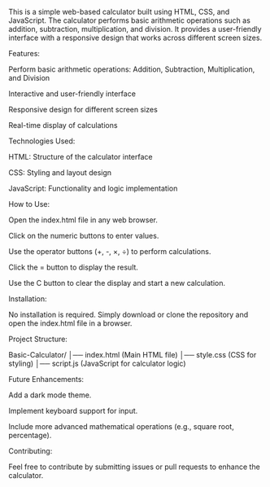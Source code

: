 This is a simple web-based calculator built using HTML, CSS, and JavaScript. The calculator performs basic arithmetic operations such as addition, subtraction, multiplication, and division. It provides a user-friendly interface with a responsive design that works across different screen sizes.

Features:

Perform basic arithmetic operations: Addition, Subtraction, Multiplication, and Division

Interactive and user-friendly interface

Responsive design for different screen sizes

Real-time display of calculations

Technologies Used:

HTML: Structure of the calculator interface

CSS: Styling and layout design

JavaScript: Functionality and logic implementation

How to Use:

Open the index.html file in any web browser.

Click on the numeric buttons to enter values.

Use the operator buttons (+, -, ×, ÷) to perform calculations.

Click the = button to display the result.

Use the C button to clear the display and start a new calculation.

Installation:

No installation is required. Simply download or clone the repository and open the index.html file in a browser.

Project Structure:

Basic-Calculator/
│── index.html  (Main HTML file)
│── style.css   (CSS for styling)
│── script.js   (JavaScript for calculator logic)

Future Enhancements:

Add a dark mode theme.

Implement keyboard support for input.

Include more advanced mathematical operations (e.g., square root, percentage).

Contributing:

Feel free to contribute by submitting issues or pull requests to enhance the calculator.
